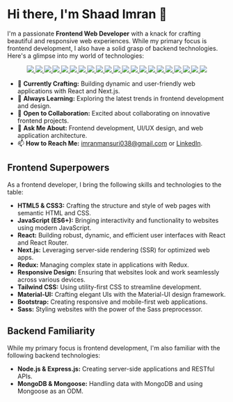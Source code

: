 # Hi there, I'm Shaad Imran 👋

I'm a passionate **Frontend Web Developer** with a knack for crafting beautiful and responsive web experiences. While my primary focus is frontend development, I also have a solid grasp of backend technologies. Here's a glimpse into my world of technologies:

<div align="center">
  <a href="https://developer.mozilla.org/en-US/docs/Web/JavaScript" target="_blank">
    <img src="https://img.shields.io/badge/javascript-%23323330.svg?style=for-the-badge&logo=javascript&logoColor=%23F7DF1E">
  </a>
  <a href="https://www.typescriptlang.org/" target="_blank">
    <img src="https://img.shields.io/badge/typescript-%23007ACC.svg?style=for-the-badge&logo=typescript&logoColor=white">
  </a>
  <a href="https://reactjs.org/" target="_blank">
    <img src="https://img.shields.io/badge/react-%2320232a.svg?style=for-the-badge&logo=react&logoColor=%2361DAFB">
  </a>
  <a href="https://reactrouter.com/" target="_blank">
    <img src="https://img.shields.io/badge/React_Router-CA4245?style=for-the-badge&logo=react-router&logoColor=white">
  </a>
  <a href="https://redux.js.org/" target="_blank">
    <img src="https://img.shields.io/badge/redux-%23593d88.svg?style=for-the-badge&logo=redux&logoColor=white">
  </a>
  <a href="https://nextjs.org/" target="_blank">
    <img src="https://img.shields.io/badge/Next-black?style=for-the-badge&logo=next.js&logoColor=white">
  </a>
  <a href="https://developer.mozilla.org/en-US/docs/Web/HTML" target="_blank">
    <img src="https://img.shields.io/badge/html5-%23E34F26.svg?style=for-the-badge&logo=html5&logoColor=white">
  </a>
  <a href="https://developer.mozilla.org/en-US/docs/Web/CSS" target="_blank">
    <img src="https://img.shields.io/badge/css3-%231572B6.svg?style=for-the-badge&logo=css3&logoColor=white">
  </a>
  <a href="https://tailwindcss.com/" target="_blank">
    <img src="https://img.shields.io/badge/tailwindcss-%2338B2AC.svg?style=for-the-badge&logo=tailwind-css&logoColor=white">
  </a>
  <a href="https://styled-components.com/" target="_blank">
    <img src="https://img.shields.io/badge/styled--components-DB7093?style=for-the-badge&logo=styled-components&logoColor=white">
  </a>
  <a href="https://mui.com/" target="_blank">
    <img src="https://img.shields.io/badge/MUI-%230081CB.svg?style=for-the-badge&logo=mui&logoColor=white">
  </a>
  <a href="https://getbootstrap.com/" target="_blank">
    <img src="https://img.shields.io/badge/bootstrap-%238511FA.svg?style=for-the-badge&logo=bootstrap&logoColor=white">
  </a>
  <a href="https://sass-lang.com/" target="_blank">
    <img src="https://img.shields.io/badge/SASS-hotpink.svg?style=for-the-badge&logo=SASS&logoColor=white">
  </a>
  <a href="https://webpack.js.org/" target="_blank">
    <img src="https://img.shields.io/badge/webpack-%238DD6F9.svg?style=for-the-badge&logo=webpack&logoColor=black">
  </a>
  <a href="https://www.npmjs.com/" target="_blank">
    <img src="https://img.shields.io/badge/NPM-%23CB3837.svg?style=for-the-badge&logo=npm&logoColor=white">
  </a>
  <a href="https://vitejs.dev/" target="_blank">
    <img src="https://img.shields.io/badge/vite-%23646CFF.svg?style=for-the-badge&logo=vite&logoColor=white">
  </a>
  <a href="https://www.figma.com/" target="_blank">
    <img src="https://img.shields.io/badge/figma-%23F24E1E.svg?style=for-the-badge&logo=figma&logoColor=white">
  </a>
  <a href="https://git-scm.com/" target="_blank">
    <img src="https://img.shields.io/badge/git-%23F05033.svg?style=for-the-badge&logo=git&logoColor=white">
  </a>
  <a href="https://nodejs.org/" target="_blank">
    <img src="https://img.shields.io/badge/node.js-6DA55F?style=for-the-badge&logo=node.js&logoColor=white">
  </a>
  <a href="https://expressjs.com/" target="_blank">
    <img src="https://img.shields.io/badge/express.js-%23404d59.svg?style=for-the-badge&logo=express&logoColor=%2361DAFB">
  </a>
  <a href="https://www.mongodb.com/" target="_blank">
    <img src="https://img.shields.io/badge/MongoDB-%234ea94b.svg?style=for-the-badge&logo=mongodb&logoColor=white">
  </a>
</div>


- 🔭 **Currently Crafting:** Building dynamic and user-friendly web applications with React and Next.js.
- 🌱 **Always Learning:** Exploring the latest trends in frontend development and design.
- 👯 **Open to Collaboration:** Excited about collaborating on innovative frontend projects.
- 💬 **Ask Me About:** Frontend development, UI/UX design, and web application architecture.
- 📫 **How to Reach Me:** imranmansuri038@gmail.com or [LinkedIn](https://www.linkedin.com/in/shaad-imran-6220a325b/).

## Frontend Superpowers

As a frontend developer, I bring the following skills and technologies to the table:

- **HTML5 & CSS3:** Crafting the structure and style of web pages with semantic HTML and CSS.
- **JavaScript (ES6+):** Bringing interactivity and functionality to websites using modern JavaScript.
- **React:** Building robust, dynamic, and efficient user interfaces with React and React Router.
- **Next.js:** Leveraging server-side rendering (SSR) for optimized web apps.
- **Redux:** Managing complex state in applications with Redux.
- **Responsive Design:** Ensuring that websites look and work seamlessly across various devices.
- **Tailwind CSS:** Using utility-first CSS to streamline development.
- **Material-UI:** Crafting elegant UIs with the Material-UI design framework.
- **Bootstrap:** Creating responsive and mobile-first web applications.
- **Sass:** Styling websites with the power of the Sass preprocessor.
  
## Backend Familiarity

While my primary focus is frontend development, I'm also familiar with the following backend technologies:

- **Node.js & Express.js:** Creating server-side applications and RESTful APIs.
- **MongoDB & Mongoose:** Handling data with MongoDB and using Mongoose as an ODM.
  
